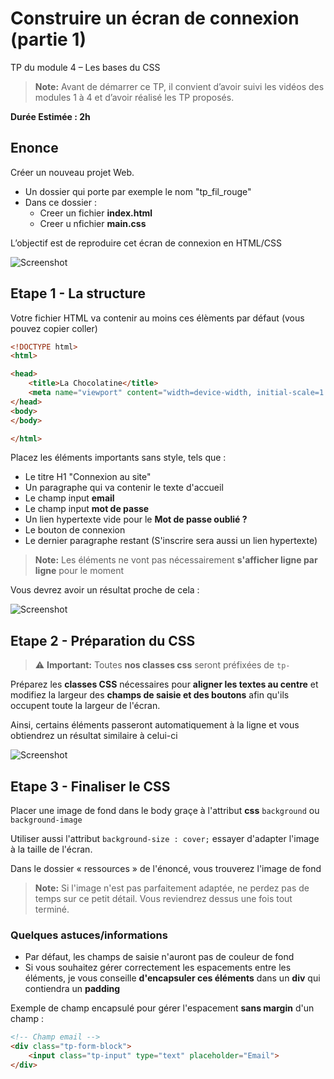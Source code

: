 # Construire un écran de connexion (partie 1)

TP du module 4 – Les bases du CSS

> **Note:** Avant de démarrer ce TP, il convient d’avoir suivi les vidéos des modules 1 à 4 et d’avoir réalisé les TP proposés.

**Durée Estimée : 2h**

## Enonce

Créer un nouveau projet Web.

- Un dossier qui porte par exemple le nom "tp_fil_rouge"
- Dans ce dossier :
    - Creer un fichier **index.html**
    - Creer u nfichier **main.css**

L’objectif est de reproduire cet écran de connexion en HTML/CSS

![Screenshot](screenshot_01.png)

## Etape 1 - La structure

Votre fichier HTML va contenir au moins ces élèments par défaut (vous pouvez copier coller)

```html
<!DOCTYPE html>
<html>

<head>
    <title>La Chocolatine</title>
    <meta name="viewport" content="width=device-width, initial-scale=1.0">
</head>
<body>
</body>

</html>
```

Placez les éléments importants sans style, tels que :

- Le titre H1 "Connexion au site"
- Un paragraphe qui va contenir le texte d'accueil
- Le champ input **email**
- Le champ input **mot de passe**
- Un lien hypertexte vide pour le **Mot de passe oublié ?**
- Le bouton de connexion
- Le dernier paragraphe restant (S'inscrire sera aussi un lien hypertexte)

> **Note:** Les éléments ne vont pas nécessairement **s'afficher ligne par ligne** pour le moment

Vous devrez avoir un résultat proche de cela :

![Screenshot](screenshot_02.png)

## Etape 2 - Préparation du CSS

> ⚠️ **Important:** Toutes **nos classes css** seront préfixées  de `tp-`

Préparez les **classes CSS** nécessaires pour **aligner les textes au centre** et modifiez la largeur des **champs de saisie et des boutons** afin qu'ils occupent toute la largeur de l'écran.

Ainsi, certains éléments passeront automatiquement à la ligne et vous obtiendrez un résultat similaire à celui-ci

![Screenshot](screenshot_03.png)

## Etape 3 - Finaliser le CSS

Placer une image de fond dans le body graçe à l'attribut **css** `background` ou `background-image`

Utiliser aussi l'attribut `background-size : cover;` essayer d'adapter l'image à la taille de l'écran.

Dans le dossier « ressources » de l'énoncé, vous trouverez l'image de fond

> **Note:** Si l'image n'est pas parfaitement adaptée, ne perdez pas de temps sur ce petit détail. Vous reviendrez dessus une fois tout terminé.

### Quelques astuces/informations 

- Par défaut, les champs de saisie n'auront pas de couleur de fond
- Si vous souhaitez gérer correctement les espacements entre les éléments, je vous conseille **d'encapsuler ces éléments** dans un **div** qui contiendra un **padding**

Exemple de champ encapsulé pour gérer l'espacement **sans margin** d'un champ :

```html
<!-- Champ email -->
<div class="tp-form-block">
    <input class="tp-input" type="text" placeholder="Email">
</div>
```